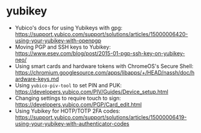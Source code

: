 # yubikey

- Yubico's docs for using Yubikeys with gpg: https://support.yubico.com/support/solutions/articles/15000006420-using-your-yubikey-with-openpgp
- Moving PGP and SSH keys to Yubikey: https://www.esev.com/blog/post/2015-01-pgp-ssh-key-on-yubikey-neo/
- Using smart cards and hardware tokens with ChromeOS's Secure Shell: https://chromium.googlesource.com/apps/libapps/+/HEAD/nassh/doc/hardware-keys.md
- Using `yubico-piv-tool` to set PIN and PUK: https://developers.yubico.com/PIV/Guides/Device_setup.html
- Changing settings to require touch to sign: https://developers.yubico.com/PGP/Card_edit.html
- Using Yubikey for HOTP/TOTP 2FA codes: https://support.yubico.com/support/solutions/articles/15000006419-using-your-yubikey-with-authenticator-codes
